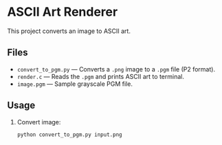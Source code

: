 # ASCII Art Renderer

This project converts an image to ASCII art.

## Files

- `convert_to_pgm.py` — Converts a `.png` image to a `.pgm` file (P2 format).
- `render.c` — Reads the `.pgm` and prints ASCII art to terminal.
- `image.pgm` — Sample grayscale PGM file.

## Usage

1. Convert image:
   ```bash
   python convert_to_pgm.py input.png
